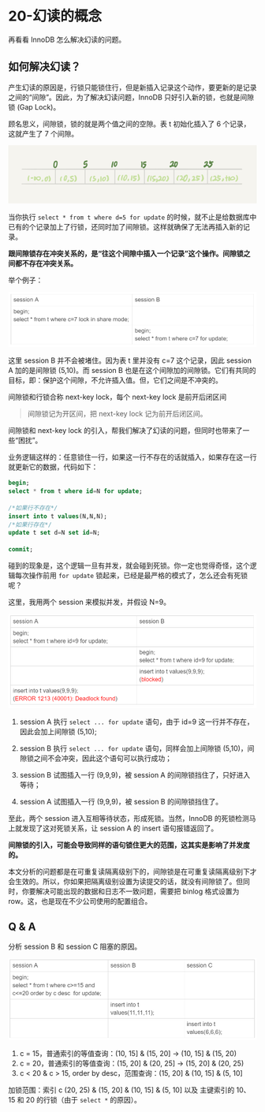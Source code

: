 # 20-幻读的概念


再看看 InnoDB 怎么解决幻读的问题。

## 如何解决幻读？

产生幻读的原因是，行锁只能锁住行，但是新插入记录这个动作，要更新的是记录之间的“间隙”。因此，为了解决幻读问题，InnoDB 只好引入新的锁，也就是间隙锁 (Gap Lock)。


顾名思义，间隙锁，锁的就是两个值之间的空隙。表 t 初始化插入了 6 个记录，这就产生了 7 个间隙。

![](./pictures/20_1.png)

当你执行 `select * from t where d=5 for update` 的时候，就不止是给数据库中已有的个记录加上了行锁，还同时加了间隙锁。这样就确保了无法再插入新的记录。


**跟间隙锁存在冲突关系的，是“往这个间隙中插入一个记录”这个操作。间隙锁之间都不存在冲突关系。**

举个例子：

![](./pictures/20_2.png)


这里 session B 并不会被堵住。因为表 t 里并没有 c=7 这个记录，因此 session A 加的是间隙锁 (5,10)。而 session B 也是在这个间隙加的间隙锁。它们有共同的目标，即：保护这个间隙，不允许插入值。但，它们之间是不冲突的。

间隙锁和行锁合称 next-key lock，每个 next-key lock 是前开后闭区间

> 间隙锁记为开区间，把 next-key lock 记为前开后闭区间。

间隙锁和 next-key lock 的引入，帮我们解决了幻读的问题，但同时也带来了一些“困扰”。


业务逻辑这样的：任意锁住一行，如果这一行不存在的话就插入，如果存在这一行就更新它的数据，代码如下：

```sql
begin;
select * from t where id=N for update;

/*如果行不存在*/
insert into t values(N,N,N);
/*如果行存在*/
update t set d=N set id=N;

commit;
```

碰到的现象是，这个逻辑一旦有并发，就会碰到死锁。你一定也觉得奇怪，这个逻辑每次操作前用 `for update` 锁起来，已经是最严格的模式了，怎么还会有死锁呢？

这里，我用两个 session 来模拟并发，并假设 N=9。


![](./pictures/20_3.png)

1. session A 执行 `select ... for update` 语句，由于 id=9 这一行并不存在，因此会加上间隙锁 (5,10);

2. session B 执行 `select ... for update` 语句，同样会加上间隙锁 (5,10)，间隙锁之间不会冲突，因此这个语句可以执行成功；

3. session B 试图插入一行 (9,9,9)，被 session A 的间隙锁挡住了，只好进入等待；

4. session A 试图插入一行 (9,9,9)，被 session B 的间隙锁挡住了。

至此，两个 session 进入互相等待状态，形成死锁。当然，InnoDB 的死锁检测马上就发现了这对死锁关系，让 session A 的 insert 语句报错返回了。

**间隙锁的引入，可能会导致同样的语句锁住更大的范围，这其实是影响了并发度的。**

本文分析的问题都是在可重复读隔离级别下的，间隙锁是在可重复读隔离级别下才会生效的。所以，你如果把隔离级别设置为读提交的话，就没有间隙锁了。但同时，你要解决可能出现的数据和日志不一致问题，需要把 binlog 格式设置为 row。这，也是现在不少公司使用的配置组合。


## Q & A

分析 session B 和 session C 阻塞的原因。

![](./pictures/20_4.png)

1. c = 15，普通索引的等值查询：(10, 15] & (15, 20] → (10, 15] & (15, 20)
2. c = 20，普通索引的等值查询：(15, 20] & (20, 25] → (15, 20] & (20, 25)
3. c < 20 & c > 15, order by desc，范围查询：(15, 20] & (10, 15] & (5, 10]

加锁范围：索引 c (20, 25) & (15, 20] & (10, 15] & (5, 10] 以及 主键索引的 10、15 和 20 的行锁（由于 `select *` 的原因）。